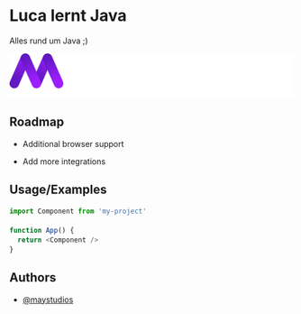 
# Luca lernt Java

Alles rund um Java ;)


![Logo](docs/img/MayStudios_FullName.png)


## Roadmap

- Additional browser support

- Add more integrations


## Usage/Examples

```javascript
import Component from 'my-project'

function App() {
  return <Component />
}
```


## Authors

- [@maystudios](https://www.github.com/maystudios)

